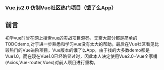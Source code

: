 ### Vue.js2.0 仿制Vue社区热门项目（饿了么App）

<h2>前言</h2>
</hr>
初学vue时曾在网上搜索vue的实战项目源码，无奈大部分都是简单的TODOdemo,对于进一步熟悉和学习vue没有太大的帮助。最后在Vue社区看见比较热门的Vue进阶项目，Vue版本的饿了么App，由于找的大多数demo都是Vue1.0，而在现在Vue1.0已经略显过时，因此本人决定使用Vue2.0+Vue全家桶(Axios,Vue-router,Vuex)对前人项目进行重构。

